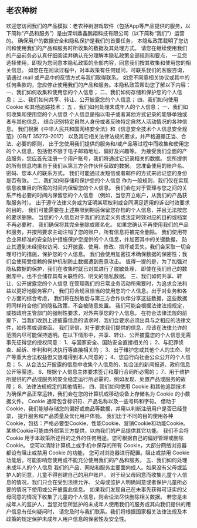 ## 老农种树
  欢迎您访问我们的产品模拟：老农种树游戏软件（包括App等产品提供的服务，以下简称“产品和服务”）是由深圳鼎鑫鹏翔科技有限公司（以下简称“我们”）运营的。 确保用户的数据安全和隐私保护是我们的首要任务， 本隐私政策载明了您访问和使用我们的产品和服务时所收集的数据及其处理方式。
请您在继续使用我们的产品前务必认真仔细阅读并确认充分理解本隐私政策全部规则和要点， 一旦您选择使用，即视为您同意本隐私政策的全部内容，同意我们按其收集和使用您的相关信息。 如您在在阅读过程中，对本政策有任何疑问，可联系我们的客服咨询， 请通过 mail 或产品中的反馈方式与我们取得联系。 如您不同意相关协议或其中的任何条款的，您应停止使用我们的产品和服务。本隐私政策帮助您了解以下内容：
一、我们如何收集和使用您的个人信息；
二、我们如何存储和保护您的个人信息；
三、我们如何共享、转让、公开披露您的个人信息；
四、我们如何使用 Cookie 和其他追踪技术；
五 、我们如何处理未成年人的个人信息；
一、我们如何收集和使用您的个人信息
个人信息是指以电子或者其他方式记录的能够单独或者与其他信息， 结合识别特定自然人身份或者反映特定自然人活动情况的各种信息。 我们根据《中华人民共和国网络安全法》和《信息安全技术个人信息安全规范》（GB/T 35273-2017） 以及其它相关法律法规的要求，并严格遵循正当、合法、必要的原则， 出于您使用我们提供的服务和/或产品等过程中而收集和使用您的个人信息，包括但不限于电子邮箱地址、偏好及兴趣等。
为接受我们全面的产品服务，您应首先注册一个用户账号，我们将通过它记录相关的数据。 您所提供的所有信息均来自于我们从第三方合作伙伴获取的数据。 您准备使用的账户名、密码、您本人的联系方式， 我们可能通过发短信或者邮件的方式来验证您的身份是否有效。
二、我们如何存储和保护您的个人信息
作为一般规则，我们仅在实现信息收集目的所需的时间内保留您的个人信息。 我们会在对于管理与您之间的关系严格必要的时间内保留您的个人信息 （例如，当您开立帐户，从我们的产品获取服务时）。 出于遵守法律义务或为证明某项权利或合同满足适用的诉讼时效要求的目的， 我们可能需要在上述期限到期后保留您存档的个人信息，并且无法按您的要求删除。 当您的个人信息对于我们的法定义务或法定时效对应的目的或档案不再必要时， 我们确保将其完全删除或匿名化。 如果您确认不再使用我们的产品和服务，并按照要求主动注销了您的账户，所有信息将被完全删除。
我们使用符合业界标准的安全防护措施保护您提供的个人信息，并加密其中的关键数据， 防止其遭到未经授权访问、公开披露、使用、修改、损坏或丢失。我们会采取一切合理可行的措施，保护您的个人信息。 我们会使用加密技术确保数据的保密性；我们会使用受信赖的保护机制防止数据遭到恶意攻击。
值得一提的是，为了加强对隐私数据的保护，我们在收集时就已对其进行了脱敏处理， 即使在我们自己的数据库中，也不会储存具有关联性的、明文的隐私数据。
三、我们如何共享、转让、公开披露您的个人信息
在管理我们的日常业务活动所需要时，为追求合法利益以更好地服务客户， 我们将合规且恰当的使用您的个人信息。出于对业务和各个方面的综合考虑， 我们将在脱敏后与第三方合作伙伴分享这些数据，这些数据将同样符合他们的隐私政策，不会被随意处置。
我们可能会根据法律法规规定，或按政府主管部门的强制性要求，对外共享您的个人信息。 在符合法律法规的前提下，当我们收到上述披露信息的请求时，我们会要求必须出具与之相应的法律文件，如传票或调查函。 我们坚信，对于要求我们提供的信息，应该在法律允许的范围内尽可能保持透明。在以下情形中，共享、转让、公开披露您的个人信息无需事先征得您的授权同意：
1、与国家安全、国防安全直接相关的；
2、与犯罪侦查、起诉、审判和判决执行等直接相关的；
3、出于维护您或其他个人的生命、财产等重大合法权益但又很难得到本人同意的；
4、您自行向社会公众公开的个人信息；
5、从合法公开披露的信息中收集个人信息的，如合法的新闻报道、政府信息公开等渠道。
6、根据个人信息主体要求签订和履行合同所必需的；
7、用于维护所提供的产品或服务的安全稳定运行所必需的，例如发现、处置产品或服务的故障；
8、法律法规规定的其他情形。
四、我们如何使用 Cookie 和其他追踪技术
为确保产品正常运转，我们会在您的计算机或移动设备上存储名为 Cookie 的小数据文件。 Cookie 通常包含标识符、产品名称以及一些号码和字符。 借助于 Cookie，我们能够存储您的偏好或商品等数据，并用以判断注册用户是否已经登录， 提升服务和产品质量及优化用户体验。
我们出于不同的目的使用各种Cookie，包括：严格必要型Cookie、性能Cookie、营销Cookie和功能Cookie。 某些Cookie可能由外部第三方提供，以向我们的产品提供其它功能。 我们不会将 Cookie 用于本政策所述目的之外的任何用途。您可根据自己的偏好管理或删除 Cookie。 您可以清除计算机上或手机中保存的所有 Cookie，大部分网络浏览器都设有阻止或禁用 Cookie 的功能， 您可对浏览器进行配置。阻止或禁用 Cookie 功能后，可能影响您使用或不能充分使用我们的产品和服务。
五、我们如何处理未成年人的个人信息
我们的产品、网站和服务主要面向成人。如果没有父母或监护人的同意，儿童不得创建自己的用户账户。 对于经父母同意而收集儿童个人信息的情况，我们只会在受到法律允许、 父母或监护人明确同意或者保护儿童所必要的情况下使用或公开披露此信息。
如果我们发现自己在未事先获得可证实的父母同意的情况下收集了儿童的个人信息，则会设法尽快删除相关数据。 若您是未成年人的监护人，当您对您所监护的未成年人使用我们的服务或其向我们提供的用户信息有任何疑问时， 请您及时与我们联系。我们将根据国家相关法律法规及本政策的规定保护未成年人用户信息的保密性及安全性。
